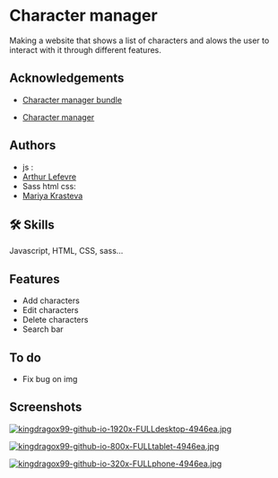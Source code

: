 
# Character manager

Making a website that shows a list of characters and alows the user to interact with it through different features.


## Acknowledgements

 - [Character manager bundle](https://62c2fc366049b9109cddb090--voluble-bubblegum-087682.netlify.app/index.html)

 - [Character manager](https://kingdragox99.github.io/character-manager-js/)


## Authors

- js : 
- [Arthur Lefevre](https://github.com/kingdragox99)
- Sass html css:
- [Mariya Krasteva](https://github.com/MariyaMaki)


## 🛠 Skills
Javascript, HTML, CSS, sass...


## Features

- Add characters
- Edit characters
- Delete characters
- Search bar
## To do

- Fix bug on img
## Screenshots
[![kingdragox99-github-io-1920x-FULLdesktop-4946ea.jpg](https://i.postimg.cc/g0kPC88Z/kingdragox99-github-io-1920x-FULLdesktop-4946ea.jpg)](https://postimg.cc/nX557sdF)

[![kingdragox99-github-io-800x-FULLtablet-4946ea.jpg](https://i.postimg.cc/4yhKpr3s/kingdragox99-github-io-800x-FULLtablet-4946ea.jpg)](https://postimg.cc/N2BfcCTz)

[![kingdragox99-github-io-320x-FULLphone-4946ea.jpg](https://i.postimg.cc/2SNS9CmB/kingdragox99-github-io-320x-FULLphone-4946ea.jpg)](https://postimg.cc/ZCjmCtWT)
